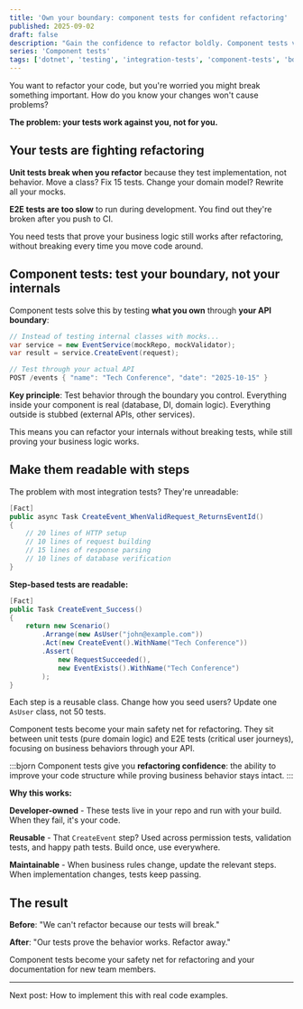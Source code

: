 ```yaml
---
title: 'Own your boundary: component tests for confident refactoring'
published: 2025-09-02
draft: false
description: "Gain the confidence to refactor boldly. Component tests verify business behavior without breaking on implementation changes, filling the gap between fragile unit tests and slow E2E tests."
series: 'Component tests'
tags: ['dotnet', 'testing', 'integration-tests', 'component-tests', 'bdd']
---
```


You want to refactor your code, but you're worried you might break something important. How do you know your changes won't cause problems?

**The problem: your tests work against you, not for you.**

## Your tests are fighting refactoring

**Unit tests break when you refactor** because they test implementation, not behavior. Move a class? Fix 15 tests. Change your domain model? Rewrite all your mocks.

**E2E tests are too slow** to run during development. You find out they're broken after you push to CI.

You need tests that prove your business logic still works after refactoring, without breaking every time you move code around.

## Component tests: test your boundary, not your internals

Component tests solve this by testing **what you own** through **your API boundary**:

```csharp
// Instead of testing internal classes with mocks...
var service = new EventService(mockRepo, mockValidator);
var result = service.CreateEvent(request);

// Test through your actual API
POST /events { "name": "Tech Conference", "date": "2025-10-15" }
```

**Key principle**: Test behavior through the boundary you control. Everything inside your component is real (database, DI, domain logic). Everything outside is stubbed (external APIs, other services).

This means you can refactor your internals without breaking tests, while still proving your business logic works.

## Make them readable with steps

The problem with most integration tests? They're unreadable:

```csharp
[Fact]
public async Task CreateEvent_WhenValidRequest_ReturnsEventId()
{
    // 20 lines of HTTP setup
    // 10 lines of request building
    // 15 lines of response parsing
    // 10 lines of database verification
}
```

**Step-based tests are readable:**

```csharp
[Fact]
public Task CreateEvent_Success()
{
    return new Scenario()
        .Arrange(new AsUser("john@example.com"))
        .Act(new CreateEvent().WithName("Tech Conference"))
        .Assert(
            new RequestSucceeded(),
            new EventExists().WithName("Tech Conference")
        );
}
```

Each step is a reusable class. Change how you seed users? Update one `AsUser` class, not 50 tests.

Component tests become your main safety net for refactoring. They sit between unit tests (pure domain logic) and E2E tests (critical user journeys), focusing on business behaviors through your API.

:::bjorn
Component tests give you **refactoring confidence**: the ability to improve your code structure while proving business behavior stays intact.
:::

**Why this works:**

**Developer-owned** - These tests live in your repo and run with your build. When they fail, it's your code.

**Reusable** - That `CreateEvent` step? Used across permission tests, validation tests, and happy path tests. Build once, use everywhere.

**Maintainable** - When business rules change, update the relevant steps. When implementation changes, tests keep passing.

## The result

**Before**: "We can't refactor because our tests will break."

**After**: "Our tests prove the behavior works. Refactor away."

Component tests become your safety net for refactoring and your documentation for new team members.

---

Next post: How to implement this with real code examples.